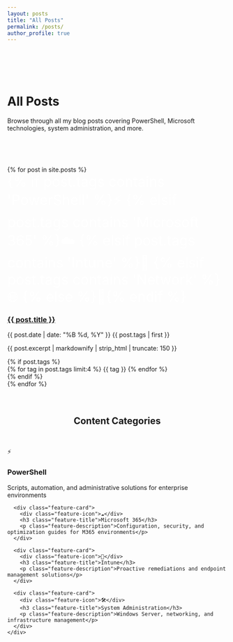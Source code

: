 ```yaml
---
layout: posts
title: "All Posts"
permalink: /posts/
author_profile: true
---
```


<div class="hero-section" style="padding: 4rem 0;">
  <div class="hero-content">
    <h1 class="hero-title">All Posts</h1>
    <p class="hero-subtitle">Browse through all my blog posts covering PowerShell, Microsoft technologies, system administration, and more.</p>
  </div>
</div>

<div class="container">
  <div class="grid-modern">
    {% for post in site.posts %}
      <article class="post-card">
        <div class="post-card-image" style="background: var(--primary-gradient); display: flex; align-items: center; justify-content: center; color: white; font-size: 2rem;">
          {% if post.tags contains 'PowerShell' %}⚡
          {% elsif post.tags contains 'Microsoft 365' %}☁️
          {% elsif post.tags contains 'Intune' %}🔧
          {% elsif post.tags contains 'Network' %}🌐
          {% else %}📝{% endif %}
        </div>
        <div class="post-card-content">
          <h3 class="post-card-title">
            <a href="{{ post.url | relative_url }}">{{ post.title }}</a>
          </h3>
          <div class="post-card-meta">
            <time datetime="{{ post.date | date_to_xmlschema }}">
              {{ post.date | date: "%B %d, %Y" }}
            </time>
            <span>{{ post.tags | first }}</span>
          </div>
          <p class="post-card-excerpt">
            {{ post.excerpt | markdownify | strip_html | truncate: 150 }}
          </p>
          {% if post.tags %}
            <div class="post-card-tags">
              {% for tag in post.tags limit:4 %}
                <span class="tag-modern">{{ tag }}</span>
              {% endfor %}
            </div>
          {% endif %}
        </div>
      </article>
    {% endfor %}
  </div>

  <section style="margin: 4rem 0;">
    <h2 style="text-align: center; margin-bottom: 3rem; color: var(--text-primary);">Content Categories</h2>
    <div class="grid-modern">
      <div class="feature-card">
        <div class="feature-icon">⚡</div>
        <h3 class="feature-title">PowerShell</h3>
        <p class="feature-description">Scripts, automation, and administrative solutions for enterprise environments</p>
      </div>
      
      <div class="feature-card">
        <div class="feature-icon">☁️</div>
        <h3 class="feature-title">Microsoft 365</h3>
        <p class="feature-description">Configuration, security, and optimization guides for M365 environments</p>
      </div>
      
      <div class="feature-card">
        <div class="feature-icon">🔧</div>
        <h3 class="feature-title">Intune</h3>
        <p class="feature-description">Proactive remediations and endpoint management solutions</p>
      </div>
      
      <div class="feature-card">
        <div class="feature-icon">🛠️</div>
        <h3 class="feature-title">System Administration</h3>
        <p class="feature-description">Windows Server, networking, and infrastructure management</p>
      </div>
    </div>
  </section>
</div>
